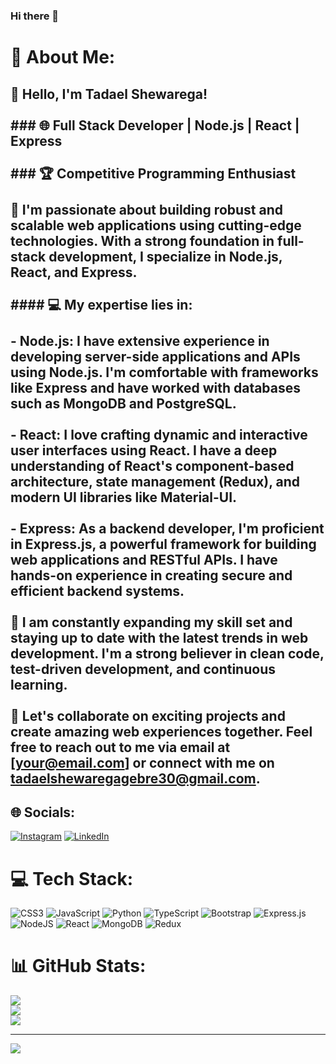 ### Hi there 👋

<!--
**iamTadaeltadi/iamTadaeltadi** is a ✨ _special_ ✨ repository because its `README.md` (this file) appears on your GitHub profile.

Here are some ideas to get you started:

- 🔭 I’m currently working on ...
- 🌱 I’m currently learning ...
- 👯 I’m looking to collaborate on ...
- 🤔 I’m looking for help with ...
- 💬 Ask me about ...
- 📫 How to reach me: ...
- 😄 Pronouns: ...
- ⚡ Fun fact: ...
-->
# 💫 About Me:
## 👋 Hello, I'm Tadael Shewarega!<br><br>### 🌐 Full Stack Developer | Node.js | React | Express<br><br>### 🏆 Competitive Programming Enthusiast<br><br>🔭 I'm passionate about building robust and scalable web applications using cutting-edge technologies. With a strong foundation in full-stack development, I specialize in Node.js, React, and Express.<br><br>#### 💻 My expertise lies in:<br><br>- **Node.js**: I have extensive experience in developing server-side applications and APIs using Node.js. I'm comfortable with frameworks like Express and have worked with databases such as MongoDB and PostgreSQL.<br><br>- **React**: I love crafting dynamic and interactive user interfaces using React. I have a deep understanding of React's component-based architecture, state management (Redux), and modern UI libraries like Material-UI.<br><br>- **Express**: As a backend developer, I'm proficient in Express.js, a powerful framework for building web applications and RESTful APIs. I have hands-on experience in creating secure and efficient backend systems.<br><br>🚀 I am constantly expanding my skill set and staying up to date with the latest trends in web development. I'm a strong believer in clean code, test-driven development, and continuous learning.<br><br>🌟 Let's collaborate on exciting projects and create amazing web experiences together. Feel free to reach out to me via email at [your@email.com] or connect with me on tadaelshewaregagebre30@gmail.com.<br>


## 🌐 Socials:
[![Instagram](https://img.shields.io/badge/Instagram-%23E4405F.svg?logo=Instagram&logoColor=white)](https://instagram.com/tadael_shewaregaa) [![LinkedIn](https://img.shields.io/badge/LinkedIn-%230077B5.svg?logo=linkedin&logoColor=white)](https://linkedin.com/in/https://www.linkedin.com/in/tadael-shewarega-a50613255/) 

# 💻 Tech Stack:
![CSS3](https://img.shields.io/badge/css3-%231572B6.svg?style=for-the-badge&logo=css3&logoColor=white) ![JavaScript](https://img.shields.io/badge/javascript-%23323330.svg?style=for-the-badge&logo=javascript&logoColor=%23F7DF1E) ![Python](https://img.shields.io/badge/python-3670A0?style=for-the-badge&logo=python&logoColor=ffdd54) ![TypeScript](https://img.shields.io/badge/typescript-%23007ACC.svg?style=for-the-badge&logo=typescript&logoColor=white) ![Bootstrap](https://img.shields.io/badge/bootstrap-%23563D7C.svg?style=for-the-badge&logo=bootstrap&logoColor=white) ![Express.js](https://img.shields.io/badge/express.js-%23404d59.svg?style=for-the-badge&logo=express&logoColor=%2361DAFB) ![NodeJS](https://img.shields.io/badge/node.js-6DA55F?style=for-the-badge&logo=node.js&logoColor=white) ![React](https://img.shields.io/badge/react-%2320232a.svg?style=for-the-badge&logo=react&logoColor=%2361DAFB) ![MongoDB](https://img.shields.io/badge/MongoDB-%234ea94b.svg?style=for-the-badge&logo=mongodb&logoColor=white) ![Redux](https://img.shields.io/badge/redux-%23593d88.svg?style=for-the-badge&logo=redux&logoColor=white)
# 📊 GitHub Stats:
![](https://github-readme-stats.vercel.app/api?username=iamTadaeltadi&theme=dark&hide_border=false&include_all_commits=false&count_private=false)<br/>
![](https://github-readme-streak-stats.herokuapp.com/?user=iamTadaeltadi&theme=dark&hide_border=false)<br/>
![](https://github-readme-stats.vercel.app/api/top-langs/?username=iamTadaeltadi&theme=dark&hide_border=false&include_all_commits=false&count_private=false&layout=compact)

---
[![](https://visitcount.itsvg.in/api?id=iamTadaeltadi&icon=0&color=0)](https://visitcount.itsvg.in)

<!-- Proudly created with GPRM ( https://gprm.itsvg.in ) -->
